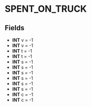# SPENT_ON_TRUCK

## Fields
* **INT** v = -1
* **INT** v = -1
* **INT** t = -1
* **INT** t = -1
* **INT** s = -1
* **INT** s = -1
* **INT** s = -1
* **INT** s = -1
* **INT** s = -1
* **INT** s = -1
* **INT** c = -1
* **INT** c = -1